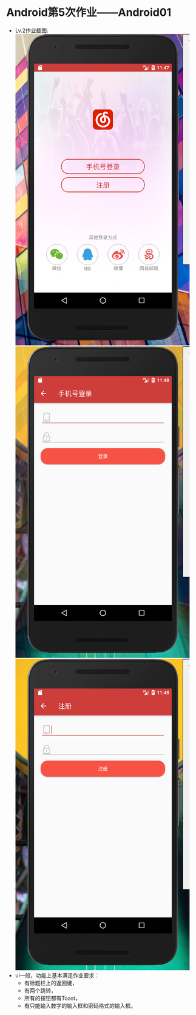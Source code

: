 # Android第5次作业——Android01
+ Lv.2作业截图:  
![Image text](https://github.com/ccsccd/Android01/blob/master/img-readme/01.png)
![Image text](https://github.com/ccsccd/Android01/blob/master/img-readme/02.png)
![Image text](https://github.com/ccsccd/Android01/blob/master/img-readme/03.png)  
+ ui一般，功能上基本满足作业要求：  
  + 有标题栏上的返回键，
  + 有两个跳转，
  + 所有的按钮都有Toast，
  + 有只能输入数字的输入框和密码格式的输入框。
